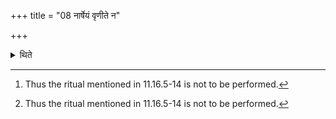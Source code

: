 +++
title = "08 नार्षेयं वृणीते न"

+++

<details><summary>थिते</summary>

8. He does not perform (the rite of) the selection of the Hotr̥ along with the mention of) the r̥ṣi-ancestors, nor does he select the Hotr̥ (by mentioning his name.)[^1] Having called for (Āgnīdhra to say) astu śrauṣaṭ, he says, “Sit, O Hotr̥" This much is the Pravara (selection of the Hotr̥).[^1]  


[^1]: Thus the ritual mentioned in 11.16.5-14 is not to be performed.  


[^2]: The ritual mentioned in II.15.1-4 is done, but instead of the words mentioned in II. 16.5 the Adhvaryu should simply say, “Sit, O Hotr̥." For this Sūtra cf. MS III.8.2; ŚB III.4.4.10.  

</details>
